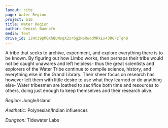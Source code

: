 ```yaml
---
layout: cite
page: Water Region
project: S16
title: Water Region
author: Denzel Buenafe
media: Text
drive_id: 1JHt39pMGXhQLWsqX2zr6g2NoRwodMRkLx43RGFzTqh8
---
```

A tribe that seeks to archive, experiment, and explore everything there is to be known. By figuring out how Limbo works, then perhaps their tribe would not be caught unawares and left helpless- thus the great scientists and explorers of the Water Tribe continue to compile science, history, and everything else in the Grand Library. Their sheer focus on research has however left them with little desire to use what they learned or do anything else- Water tribesmen are loathed to sacrifice both time and resources to others, doing just enough to keep themselves and their research alive.

*Region:* Jungle/Island

*Aesthetic:* Polynesian/Indian influences

*Dungeon:* Tidewater Labs

